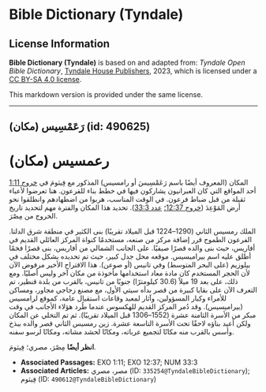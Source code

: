 # Bible Dictionary (Tyndale)

## License Information

**Bible Dictionary (Tyndale)** is based on and adapted from: _Tyndale Open Bible Dictionary_, [Tyndale House Publishers](https://tyndaleopenresources.com/), 2023, which is licensed under a [CC BY-SA 4.0 license](https://creativecommons.org/licenses/by-sa/4.0/legalcode.en).

This markdown version is provided under the same license.



--------------------------------

## رَعَمْسِيس (مكان) (id: 490625)

رعمسيس (مكان)
=============

المكان (المعروف أيضًا باسم رَعَمْسِيسَ أو رامسيس) المذكور مع فِيثومَ في [خروج 1:11](https://ref.ly/Exod1:11) أحد المواقع التي كان العبرانيون يشاركون فيها في خطط بناء للفرعون. هنا تعرضوا لأعباء ثقيلة من قبل ضباط فرعون. في الوقت المناسب، هربوا من اضطهادهم وانطلقوا نحو أرض المَوْعِدَ ([خروج 12:37؛](https://ref.ly/Exod12:37) [عدد 33:3](https://ref.ly/Num33:3)). تحديد هذا المكان والفترة مهم لتحديد تاريخ الخروج من مِصْرَ.

الملك رمسيس الثاني (1290–1224 قبل الميلاد تقريبًا) بنى الكثير في منطقة شرق الدلتا. الفرعون الطموح قرر إضافة مركز من صنعه، مستخدمًا كنواة المركز العائلي القديم في أفاريس، حيث بنى والده قصرًا صيفيًا. على الجانب الشمالي من أفاريس، بنى قصرًا فخمًا أطلق عليه اسم بيراميسيس. موقعه محل جدل كبير، حيث تم تحديده بشكل مختلف في بيلوزيم (على البحر المتوسط) وفي تانيس (أو صوعن). هذا الاقتراح الأخير مرفوض الآن لأن الحجر المستخدم كان مادة معاد استخدامها مأخوذة من مكان آخر وليس أصليًا. ومع ذلك، على بعد 19 ميلاً (30\.6 كيلومترًا) جنوبًا من تانيس، بالقرب من بلدة قنطير، تم التعرف الآن على بقايا كبيرة من قصر بدأه سيتي الأول، مع مصنع زجاجي مجاور، ومساكن للأمراء وكبار المسؤولين، وآثار لمعبد وقاعات استقبال عامة، كموقع لرامسيس (بيراميسيس). وقد دُمر المركز القديم للهكسوس عندما طُرد هؤلاء الأجانب في وقت مبكر من الأسرة الثامنة عشرة (1552–1306 قبل الميلاد تقريبًا). ثم تم التخلي عن المكان ولكن أعيد بناؤه لاحقًا تحت الأسرة التاسعة عشرة. زين رمسيس الثاني قصر والده ببذخ وأسس بالقرب منه مكانًا لتجميع عرباته، ومكانًا لحشد مشاته، ومكانًا لرسو سفنه.

**انظر أيضًا** مِصْرَ، مصري؛ فِيثومَ.

* **Associated Passages:** EXO 1:11; EXO 12:37; NUM 33:3
* **Associated Articles:** مصر، مصري (ID: `335254@TyndaleBibleDictionary`); فِيثوم (ID: `490612@TyndaleBibleDictionary`)

